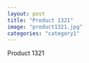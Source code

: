 ```yaml
---
layout: post
title: "Product 1321"
image: "product1321.jpg"
categories: "category1"
---
```

Product 1321

